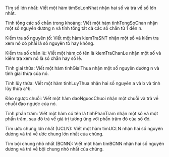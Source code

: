 Tìm số lớn nhất: Viết một hàm timSoLonNhat nhận hai số và trả về số lớn nhất.

Tính tổng các số chẵn trong khoảng: Viết một hàm tinhTongSoChan nhận một số nguyên dương n và tính tổng tất cả các số chẵn từ 1 đến n.

Kiểm tra số nguyên tố: Viết một hàm kiemTraSNT nhận một số và kiểm tra xem nó có phải là số nguyên tố hay không.

Kiểm tra số chẵn lẻ: Viết một hàm có tên là kiemTraChanLe nhận một số và kiểm tra xem nó là số chẵn hay số lẻ.

Tính giai thừa: Viết một hàm tinhGiaiThua nhận một số nguyên dương n và tính giai thừa của nó.

Tính lũy thừa: Viết một hàm tinhLuyThua nhận hai số nguyên a và b và tính lũy thừa a^b.

Đảo ngược chuỗi: Viết một hàm daoNguocChuoi nhận một chuỗi và trả về chuỗi đảo ngược của nó.

Tính phần trăm: Viết một hàm có tên là tinhPhanTram nhận một số và một phần trăm, sau đó trả về giá trị tương ứng với phần trăm đó của số đó.

Tìm ước chung lớn nhất (UCLN): Viết một hàm timUCLN nhận hai số nguyên dương và trả về ước chung lớn nhất của chúng.

Tìm bội chung nhỏ nhất (BCNN): Viết một hàm timBCNN nhận hai số nguyên dương và trả về bội chung nhỏ nhất của chúng.